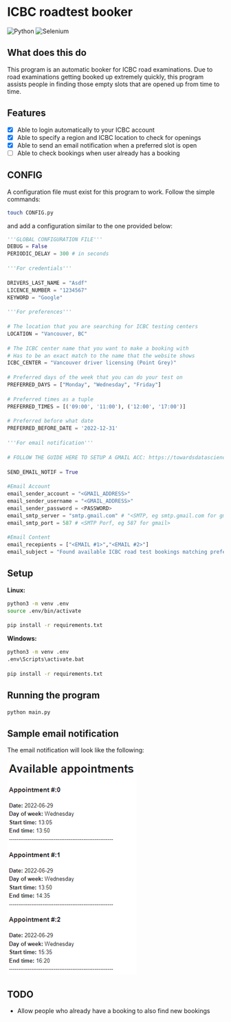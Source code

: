 # ICBC roadtest booker

![Python](https://img.shields.io/badge/python-3670A0?style=for-the-badge&logo=python&logoColor=ffdd54)
![Selenium](https://img.shields.io/badge/Selenium-43B02A?style=for-the-badge&logo=Selenium&logoColor=white)

## What does this do

This program is an automatic booker for ICBC road examinations. Due to road examinations getting booked up extremely quickly, this program assists people in finding those empty slots that are opened up from time to time.

## Features

- [x] Able to login automatically to your ICBC account
- [x] Able to specify a region and ICBC location to check for openings
- [x] Able to send an email notification when a preferred slot is open
- [ ] Able to check bookings when user already has a booking

## CONFIG

A configuration file must exist for this program to work. Follow the simple commands:

```sh
touch CONFIG.py
```

and add a configuration similar to the one provided below:

```py
'''GLOBAL CONFIGURATION FILE'''
DEBUG = False
PERIODIC_DELAY = 300 # in seconds

'''For credentials'''

DRIVERS_LAST_NAME = "Asdf"
LICENCE_NUMBER = "1234567"
KEYWORD = "Google"

'''For preferences'''

# The location that you are searching for ICBC testing centers
LOCATION = "Vancouver, BC"

# The ICBC center name that you want to make a booking with
# Has to be an exact match to the name that the website shows
ICBC_CENTER = "Vancouver driver licensing (Point Grey)"

# Preferred days of the week that you can do your test on
PREFERRED_DAYS = ["Monday", "Wednesday", "Friday"]

# Preferred times as a tuple
PREFERRED_TIMES = [('09:00', '11:00'), ('12:00', '17:00')]

# Preferred before what date
PREFERRED_BEFORE_DATE = '2022-12-31'

'''For email notification'''

# FOLLOW THE GUIDE HERE TO SETUP A GMAIL ACC: https://towardsdatascience.com/e-mails-notification-bot-with-python-4efa227278fb

SEND_EMAIL_NOTIF = True

#Email Account
email_sender_account = "<GMAIL_ADDRESS>"
email_sender_username = "<GMAIL_ADDRESS>"
email_sender_password = <PASSWORD>
email_smtp_server = "smtp.gmail.com" # "<SMTP, eg smtp.gmail.com for gmail>"
email_smtp_port = 587 # <SMTP Porf, eg 587 for gmail>

#Email Content
email_recepients = ["<EMAIL #1>","<EMAIL #2>"]
email_subject = "Found available ICBC road test bookings matching preferences!"
```

## Setup

**Linux:**

```sh
python3 -m venv .env
source .env/bin/activate

pip install -r requirements.txt
```

**Windows:**

```sh
python3 -m venv .env
.env\Scripts\activate.bat

pip install -r requirements.txt
```

## Running the program

```sh
python main.py
```

## Sample email notification

The email notification will look like the following:

![Sample_email_notification](docs/images/sample_email_notification.png)
## TODO

- Allow people who already have a booking to also find new bookings
